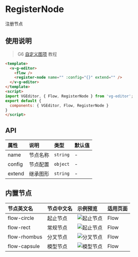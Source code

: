 # RegisterNode

注册节点

## 使用说明

> G6 [自定义图项](https://antv.alipay.com/zh-cn/g6/1.x/tutorial/custom-shape.html) 教程

```html
<template>
  <v-g-editor>
    <flow />
    <register-node name="" :config="{}" extend="" />
  </v-g-editor>
</template>
<script>
import VGEditor, { Flow, RegisterNode } from 'vg-editor';
export default {
  components: { VGEditor, Flow, RegisterNode }
}
</script>
```

## API

| 属性 | 说明 | 类型 | 默认值 |
| :--- | :--- | :--- | :--- |
| name | 节点名称 | `string` | - |
| config | 节点配置 | `object` | - |
| extend | 继承图形 | `string` | - |

## 内置节点

| 节点英文名 | 节点中文名 | 示例预览 |适用页面 |
| :--- | :--- | :--- | :--- |
| flow-circle | 起止节点 | ![起止节点](https://gw.alipayobjects.com/zos/rmsportal/ZnPxbVjKYADMYxkTQXRi.svg) | Flow |
| flow-rect | 常规节点 | ![起止节点](https://gw.alipayobjects.com/zos/rmsportal/wHcJakkCXDrUUlNkNzSy.svg) | Flow |
| flow-rhombus | 分叉节点 | ![分叉节点](https://gw.alipayobjects.com/zos/rmsportal/SnWIktArriZRWdGCnGfK.svg) | Flow |
| flow-capsule | 模型节点 | ![模型节点](https://gw.alipayobjects.com/zos/rmsportal/rQMUhHHSqwYsPwjXxcfP.svg) | Flow |
